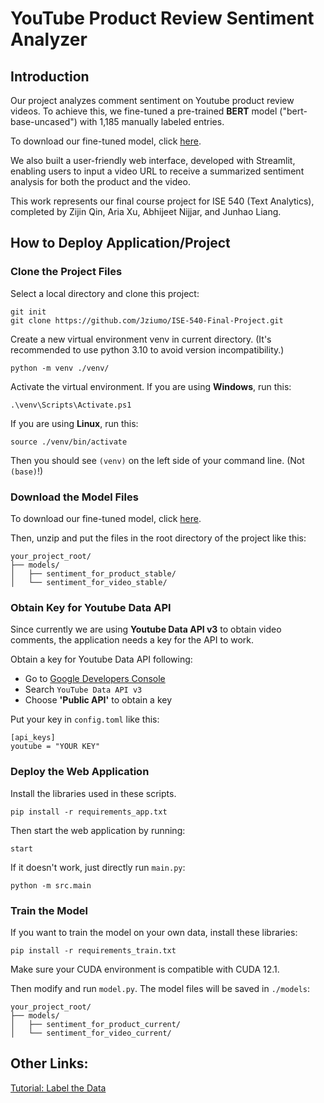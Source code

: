 # YouTube Product Review Sentiment Analyzer

## Introduction

Our project analyzes comment sentiment on Youtube product review videos. To achieve this, we fine-tuned a pre-trained **BERT** model ("bert-base-uncased") with 1,185 manually labeled entries. 

To download our fine-tuned model, click [here](https://drive.google.com/file/d/1P52GL9VLMxN9SAsMYR7SdOkV9b7TUQ4N/view?usp=sharing). 

We also built a user-friendly web interface, developed with Streamlit, enabling users to input a video URL to receive a summarized sentiment analysis for both the product and the video.

This work represents our final course project for ISE 540 (Text Analytics), completed by Zijin Qin, Aria Xu, Abhijeet Nijjar, and Junhao Liang.


## How to Deploy Application/Project

### Clone the Project Files

Select a local directory and clone this project: 

```
git init
git clone https://github.com/Jziumo/ISE-540-Final-Project.git
```

Create a new virtual environment venv in current directory. (It's recommended to use python 3.10 to avoid version incompatibility.)

```
python -m venv ./venv/
```

Activate the virtual environment. If you are using **Windows**, run this: 

```
.\venv\Scripts\Activate.ps1
```

If you are using **Linux**, run this: 

```
source ./venv/bin/activate
```

Then you should see `(venv)` on the left side of your command line. (Not `(base)`!)

### Download the Model Files

To download our fine-tuned model, click [here](https://drive.google.com/file/d/1P52GL9VLMxN9SAsMYR7SdOkV9b7TUQ4N/view?usp=sharing). 

Then, unzip and put the files in the root directory of the project like this: 

```
your_project_root/
├── models/
│   ├── sentiment_for_product_stable/
│   └── sentiment_for_video_stable/  
```

### Obtain Key for Youtube Data API

Since currently we are using **Youtube Data API v3** to obtain video comments, the application needs a key for the API to work.

Obtain a key for Youtube Data API following: 
- Go to [Google Developers Console](https://console.developers.google.com/)
- Search `YouTube Data API v3`
- Choose **'Public API'** to obtain a key

Put your key in `config.toml` like this: 

```
[api_keys]
youtube = "YOUR KEY"
```

### Deploy the Web Application

Install the libraries used in these scripts. 

```
pip install -r requirements_app.txt
```

Then start the web application by running: 

```
start
```

If it doesn't work, just directly run `main.py`:

```
python -m src.main
``` 

### Train the Model

If you want to train the model on your own data, install these libraries: 

```
pip install -r requirements_train.txt
```

Make sure your CUDA environment is compatible with CUDA 12.1. 

Then modify and run `model.py`. The model files will be saved in `./models`: 

```
your_project_root/
├── models/
│   ├── sentiment_for_product_current/
│   └── sentiment_for_video_current/  
```


## Other Links: 

[Tutorial: Label the Data](./doc/label_data_tutorial.md)